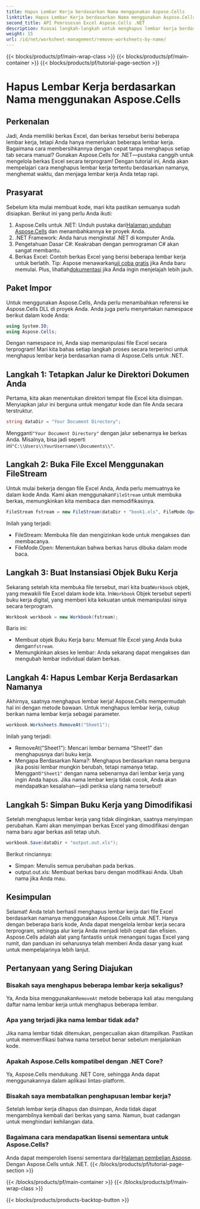 ```yaml
---
title: Hapus Lembar Kerja berdasarkan Nama menggunakan Aspose.Cells
linktitle: Hapus Lembar Kerja berdasarkan Nama menggunakan Aspose.Cells
second_title: API Pemrosesan Excel Aspose.Cells .NET
description: Kuasai langkah-langkah untuk menghapus lembar kerja berdasarkan nama di Excel menggunakan Aspose.Cells untuk .NET. Ikuti panduan terperinci dan mudah dipahami ini untuk menyederhanakan tugas Anda.
weight: 15
url: /id/net/worksheet-management/remove-worksheets-by-name/
---
```


{{< blocks/products/pf/main-wrap-class >}}
{{< blocks/products/pf/main-container >}}
{{< blocks/products/pf/tutorial-page-section >}}

# Hapus Lembar Kerja berdasarkan Nama menggunakan Aspose.Cells

## Perkenalan
Jadi, Anda memiliki berkas Excel, dan berkas tersebut berisi beberapa lembar kerja, tetapi Anda hanya memerlukan beberapa lembar kerja. Bagaimana cara membersihkannya dengan cepat tanpa menghapus setiap tab secara manual? Gunakan Aspose.Cells for .NET—pustaka canggih untuk mengelola berkas Excel secara terprogram! Dengan tutorial ini, Anda akan mempelajari cara menghapus lembar kerja tertentu berdasarkan namanya, menghemat waktu, dan menjaga lembar kerja Anda tetap rapi.
## Prasyarat
Sebelum kita mulai membuat kode, mari kita pastikan semuanya sudah disiapkan. Berikut ini yang perlu Anda ikuti:
1.  Aspose.Cells untuk .NET: Unduh pustaka dari[Halaman unduhan Aspose.Cells](https://releases.aspose.com/cells/net/) dan menambahkannya ke proyek Anda.
2. .NET Framework: Anda harus menginstal .NET di komputer Anda.
3. Pengetahuan Dasar C#: Keakraban dengan pemrograman C# akan sangat membantu.
4. Berkas Excel: Contoh berkas Excel yang berisi beberapa lembar kerja untuk berlatih.
 Tip: Aspose menawarkan[uji coba gratis](https://releases.aspose.com/) jika Anda baru memulai. Plus, lihatlah[dokumentasi](https://reference.aspose.com/cells/net/) jika Anda ingin menjelajah lebih jauh.
## Paket Impor
Untuk menggunakan Aspose.Cells, Anda perlu menambahkan referensi ke Aspose.Cells DLL di proyek Anda. Anda juga perlu menyertakan namespace berikut dalam kode Anda:
```csharp
using System.IO;
using Aspose.Cells;
```
Dengan namespace ini, Anda siap memanipulasi file Excel secara terprogram!
Mari kita bahas setiap langkah proses secara terperinci untuk menghapus lembar kerja berdasarkan nama di Aspose.Cells untuk .NET.
## Langkah 1: Tetapkan Jalur ke Direktori Dokumen Anda
Pertama, kita akan menentukan direktori tempat file Excel kita disimpan. Menyiapkan jalur ini berguna untuk mengatur kode dan file Anda secara terstruktur. 
```csharp
string dataDir = "Your Document Directory";
```
 Mengganti`"Your Document Directory"` dengan jalur sebenarnya ke berkas Anda. Misalnya, bisa jadi seperti ini`"C:\\Users\\YourUsername\\Documents\\"`.
## Langkah 2: Buka File Excel Menggunakan FileStream
Untuk mulai bekerja dengan file Excel Anda, Anda perlu memuatnya ke dalam kode Anda. Kami akan menggunakan`FileStream` untuk membuka berkas, memungkinkan kita membaca dan memodifikasinya.
```csharp
FileStream fstream = new FileStream(dataDir + "book1.xls", FileMode.Open);
```
Inilah yang terjadi:
- FileStream: Membuka file dan mengizinkan kode untuk mengakses dan membacanya.
- FileMode.Open: Menentukan bahwa berkas harus dibuka dalam mode baca.
## Langkah 3: Buat Instansiasi Objek Buku Kerja
 Sekarang setelah kita membuka file tersebut, mari kita buat`Workbook` objek, yang mewakili file Excel dalam kode kita. Ini`Workbook` Objek tersebut seperti buku kerja digital, yang memberi kita kekuatan untuk memanipulasi isinya secara terprogram.
```csharp
Workbook workbook = new Workbook(fstream);
```
Baris ini:
-  Membuat objek Buku Kerja baru: Memuat file Excel yang Anda buka dengan`fstream`.
- Memungkinkan akses ke lembar: Anda sekarang dapat mengakses dan mengubah lembar individual dalam berkas.
## Langkah 4: Hapus Lembar Kerja Berdasarkan Namanya
Akhirnya, saatnya menghapus lembar kerja! Aspose.Cells mempermudah hal ini dengan metode bawaan. Untuk menghapus lembar kerja, cukup berikan nama lembar kerja sebagai parameter.
```csharp
workbook.Worksheets.RemoveAt("Sheet1");
```
Inilah yang terjadi:
- RemoveAt("Sheet1"): Mencari lembar bernama “Sheet1” dan menghapusnya dari buku kerja.
- Mengapa Berdasarkan Nama?: Menghapus berdasarkan nama berguna jika posisi lembar mungkin berubah, tetapi namanya tetap.
 Mengganti`"Sheet1"` dengan nama sebenarnya dari lembar kerja yang ingin Anda hapus. Jika nama lembar kerja tidak cocok, Anda akan mendapatkan kesalahan—jadi periksa ulang nama tersebut!
## Langkah 5: Simpan Buku Kerja yang Dimodifikasi
Setelah menghapus lembar kerja yang tidak diinginkan, saatnya menyimpan perubahan. Kami akan menyimpan berkas Excel yang dimodifikasi dengan nama baru agar berkas asli tetap utuh.
```csharp
workbook.Save(dataDir + "output.out.xls");
```
Berikut rinciannya:
- Simpan: Menulis semua perubahan pada berkas.
- output.out.xls: Membuat berkas baru dengan modifikasi Anda. Ubah nama jika Anda mau.
## Kesimpulan
Selamat! Anda telah berhasil menghapus lembar kerja dari file Excel berdasarkan namanya menggunakan Aspose.Cells untuk .NET. Hanya dengan beberapa baris kode, Anda dapat mengelola lembar kerja secara terprogram, sehingga alur kerja Anda menjadi lebih cepat dan efisien. Aspose.Cells adalah alat yang fantastis untuk menangani tugas Excel yang rumit, dan panduan ini seharusnya telah memberi Anda dasar yang kuat untuk mempelajarinya lebih lanjut.
## Pertanyaan yang Sering Diajukan
### Bisakah saya menghapus beberapa lembar kerja sekaligus?
 Ya, Anda bisa menggunakan`RemoveAt` metode beberapa kali atau mengulang daftar nama lembar kerja untuk menghapus beberapa lembar.
### Apa yang terjadi jika nama lembar tidak ada?
Jika nama lembar tidak ditemukan, pengecualian akan ditampilkan. Pastikan untuk memverifikasi bahwa nama tersebut benar sebelum menjalankan kode.
### Apakah Aspose.Cells kompatibel dengan .NET Core?
Ya, Aspose.Cells mendukung .NET Core, sehingga Anda dapat menggunakannya dalam aplikasi lintas-platform.
### Bisakah saya membatalkan penghapusan lembar kerja?
Setelah lembar kerja dihapus dan disimpan, Anda tidak dapat mengambilnya kembali dari berkas yang sama. Namun, buat cadangan untuk menghindari kehilangan data.
### Bagaimana cara mendapatkan lisensi sementara untuk Aspose.Cells?
 Anda dapat memperoleh lisensi sementara dari[Halaman pembelian Aspose](https://purchase.aspose.com/temporary-license/).
Dengan Aspose.Cells untuk .NET.
{{< /blocks/products/pf/tutorial-page-section >}}

{{< /blocks/products/pf/main-container >}}
{{< /blocks/products/pf/main-wrap-class >}}

{{< blocks/products/products-backtop-button >}}
